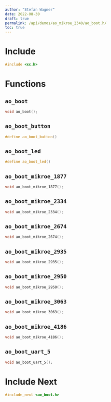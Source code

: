 ```yaml
---
author: "Stefan Wagner"
date: 2022-08-30
draft: true
permalink: /api/demos/ao_mikroe_2340/ao_boot.h/
toc: true
---
```


# Include

```c
#include <xc.h>
```

# Functions

## `ao_boot`

```c
void ao_boot();
```

## `ao_boot_button`

```c
#define ao_boot_button()
```

## `ao_boot_led`

```c
#define ao_boot_led()
```

## `ao_boot_mikroe_1877`

```c
void ao_boot_mikroe_1877();
```

## `ao_boot_mikroe_2334`

```c
void ao_boot_mikroe_2334();
```

## `ao_boot_mikroe_2674`

```c
void ao_boot_mikroe_2674();
```

## `ao_boot_mikroe_2935`

```c
void ao_boot_mikroe_2935();
```

## `ao_boot_mikroe_2950`

```c
void ao_boot_mikroe_2950();
```

## `ao_boot_mikroe_3063`

```c
void ao_boot_mikroe_3063();
```

## `ao_boot_mikroe_4186`

```c
void ao_boot_mikroe_4186();
```

## `ao_boot_uart_5`

```c
void ao_boot_uart_5();
```

# Include Next

```c
#include_next <ao_boot.h>
```
